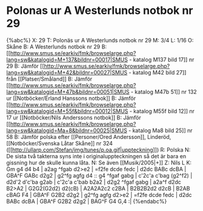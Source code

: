 # Polonas ur A Westerlunds notbok nr 29

{%abc%}
X: 29
T: Polonäs ur A Westerlunds notbok nr 29
M: 3/4
L: 1/16
O: Skåne
B: A Westerlunds notbok nr 29
B: [[http://www.smus.se/earkiv/fmk/browselarge.php?lang=sw&katalogid=M+137&bildnr=00017|SMUS - katalog M137 bild 17]] nr 29
B: Jämför [[http://www.smus.se/earkiv/fmk/browselarge.php?lang=sw&katalogid=M+42&bildnr=00027|SMUS - katalog M42 bild 27]] från [[Platser/Småland]]
B: Jämför [[http://www.smus.se/earkiv/fmk/browselarge.php?lang=sw&katalogid=M+47b&bildnr=00051|SMUS - katalog M47b 51]] nr 132 ur [[Notböcker/Erland Hanssons notbok]]
B: Jämför [[http://www.smus.se/earkiv/fmk/browselarge.php?lang=sw&katalogid=M+55f&bildnr=00012|SMUS - katalog M55f bild 12]] nr 17 ur [[Notböcker/Nils Anderssons notbok]]
B: Jämför [[http://www.smus.se/earkiv/fmk/browselarge.php?lang=sw&katalogid=Ma+8&bildnr=00025|SMUS - katalog Ma8 bild 25]] nr 58
B: Jämför polska efter [[Personer/Ored Andersson]], Linderöd, [[Notböcker/Svenska Låtar Skåne]] nr 324 ([[http://ullarp.com/Stefan/img/tunes/p.oa.gif|uppteckning]])
R: Polska
N: De sista två takterna syns inte i originaluppteckningen så det är bara en gissning hur de skulle kunna låta. 
N: Se även [[Musik/2005|+]]
Z: Nils L
K: Gm
g4 d4 b4 | a2ag ^fgab d2>e2 | =f2fe dcde fedc | d2dc BABc dcBA |
GBA^F GABc d2g2 | g2^fg agfg d4 :: g4 ^fgaf gabg | c'2c'a c'bag (g2^f2) |
d2d'2 d'c'ba g2ab | c'2c'a c'bab b2a2 | d2g2 ^fgaf gabg | a2a^f d2dc B2>A2 |
G2G2(G2d2) d2(cB) | A2A2A2c2 c2BA | B2B2B2d2 d2cB | B2AB cBAG F4 |
GBA^F G2B2 d2g2 | g2^fg agfg d2>e2 | =f2fe dcde fedc | d2dc BABc dcBA |
GBA^F G2B2 d2g2 | BAG^F G4 G,4 :|
{%endabc%}
